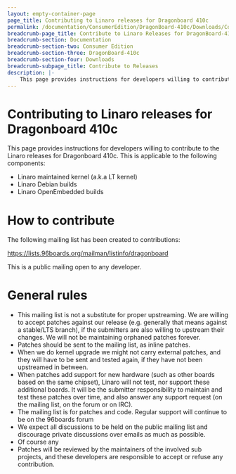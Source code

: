 ```yaml
---
layout: empty-container-page
page_title: Contributing to Linaro releases for Dragonboard 410c
permalink: /documentation/ConsumerEdition/DragonBoard-410c/Downloads/Contribute.md/
breadcrumb-page_title: Contribute to Linaro Releases for DragonBoard-410c
breadcrumb-section: Documentation
breadcrumb-section-two: Consumer Edition
breadcrumb-section-three: DragonBoard-410c
breadcrumb-section-four: Downloads
breadcrumb-subpage_title: Contribute to Releases
description: |-
    This page provides instructions for developers willing to contribute to the Linaro releases for Dragonboard 410c. This is applicable to the following components; Linaro maintained kernel (a.k.a LT kernel), Linaro Debian builds and Linaro OpenEmbedded builds.
---
```

# Contributing to Linaro releases for Dragonboard 410c

This page provides instructions for developers willing to contribute to the Linaro releases for Dragonboard 410c. This is applicable to the following components:
* Linaro maintained kernel (a.k.a LT kernel)
* Linaro Debian builds
* Linaro OpenEmbedded builds

# How to contribute

The following mailing list has been created to contributions:

https://lists.96boards.org/mailman/listinfo/dragonboard

This is a public mailing open to any developer.

# General rules

* This mailing list is not a substitute for proper upstreaming. We are willing to accept patches against our release (e.g. generally that means against a stable/LTS branch), if the submitters are also willing to upstream their changes. We will not be maintaining orphaned patches forever.
* Patches should be sent to the mailing list, as inline patches.
* When we do kernel upgrade we might not carry external patches, and they will have to be sent and tested again, if they have not been upstreamed in between.
* When patches add support for new hardware (such as other boards based on the same chipset), Linaro will not test, nor support these additional boards. It will be the submitter responsibility to maintain and test these patches over time, and also answer any support request (on the mailing list, on the forum or on IRC).
* The mailing list is for patches and code. Regular support will continue to be on the 96boards forum
* We expect all discussions to be held on the public mailing list and discourage private discussions over emails as much as possible.
* Of course any
* Patches will be reviewed by the maintainers of the involved sub projects, and these developers are responsible to accept or refuse any contribution.
